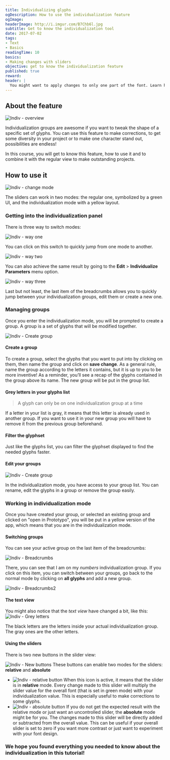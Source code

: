 ```yaml
---
title: Individualizing glyphs
ogDescription: How to use the individualization feature
ogImage:
headerImage: http://i.imgur.com/B7Chb6l.jpg
subtitle: Get to know the individualization tool
date: 2017-07-02
tags:
- Text
- Basics
readingTime: 10
basics:
- Making changes with sliders
objective: get to know the individualization feature
published: true
reward:
header: |
  You might want to apply changes to only one part of the font. Learn how to use the individualization feature to do it!
---
```


## About the feature
![Indiv - overview](indiv-main.gif)

Individualization groups are awesome if you want to tweak the shape of a specific set of glyphs.
You can use this feature to make corrections, to get some diversity in your project or to make one character stand out, possibilities are endless!

In this course, you will get to know this feature, how to use it and to combine it with the regular view to make outstanding projects.

## How to use it
![Indiv - change mode](indiv-changeview.gif)

The sliders can work in two modes: the regular one, symbolized by a green UI, and the individualization mode with a yellow layout.

### Getting into the individualization panel

There is three way to switch modes:

![Indiv - way one](indiv-one.jpg)

You can click on this switch to quickly jump from one mode to another.

![Indiv - way two](indiv-two.jpg)

You can also achieve the same result by going to the **Edit** > **Individualize Parameters** menu option.

![Indiv - way three](indiv-three.jpg)

Last but not least, the last item of the breadcrumbs allows you to quickly jump between your individualization groups, edit them or create a new one.

### Managing groups

Once you enter the individualization mode, you will be prompted to create a group.
A group is a set of glyphs that will be modified together.

![Indiv - Create group](indiv-creategroup.gif)

#### Create a group
To create a group, select the glyphs that you want to put into by clicking on them, then name the group and click on **save change**.
As a general rule, name the group according to the letters it contains, but it is up to you to be more inventive! As a reminder, you’ll see a recap of the glyphs contained in the group above its name. The new group will be put in the group list.

#### Grey letters in your glyphs list
> A glyph can only be on one individualization group at a time

If a letter in your list is gray, it means that this letter is already used in another group. If you want to use it in your new group you will have to remove it from the previous group beforehand.

#### Filter the glyphset
Just like the glyphs list, you can filter the glyphset displayed to find the needed glyphs faster.

#### Edit your groups
![Indiv - Create group](indiv-editordelete.gif)

In the individualization mode, you have access to your group list.
You can rename, edit the glyphs in a group or remove the group easily.


### Working in individualization mode
Once you have created your group, or selected an existing group and clicked on "open in Prototypo", you will be put in a yellow version of the app, which means that you are in the individualization mode.

#### Switching groups
You can see your active group on the last item of the breadcrumbs:

![Indiv - Breadcrumbs](indiv-ariane.png)

There, you can see that I am on my *numbers* individualization group.
If you click on this item, you can switch between your groups, go back to the normal mode by clicking on **all glyphs** and add a new group.

![Indiv - Breadcrumbs2](indiv-ariane.jpg)

#### The text view
You might also notice that the *text view* have changed a bit, like this:
![Indiv - Grey letters](indiv-greyletters.jpg)

The black letters are the letters inside your actual individualization group. The gray ones are the other letters.

#### Using the sliders

There is two new buttons in the slider view:

![Indiv - New buttons](indiv-absoluterelative.jpg)
These buttons can enable two modes for the sliders: **relative** and **absolute**

* ![Indiv - relative button](indiv-relative.png) When this icon is active, it means that the slider is in **relative** mode. Every change made to this slider will multiply the slider value for the overall font (that is set in green mode) with your individualization value. This is especially useful to make corrections to some glyphs.
* ![Indiv - absolute button](indiv-absolute.png) If you do not get the expected result with the relative mode or just want an uncontrolled slider, the **absolute** mode might be for you. The changes made to this slider will be directly added or subtracted from the overall value. This can be useful if your overall slider is set to zero if you want more contrast or just want to experiment with your font design.

### We hope you found everything you needed to know about the individualization in this tutorial!
